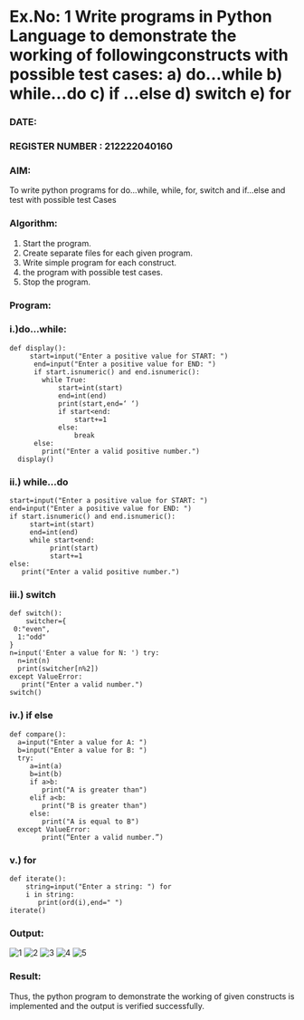 # Ex.No: 1 Write programs in Python Language to demonstrate the working of followingconstructs with possible test cases: a) do…while b) while…do c) if …else d) switch e) for 

### DATE:                                                                            
### REGISTER NUMBER : 212222040160

### AIM:  
To write python programs for do…while, while, for, switch and if…else and test with possible test 
Cases 

### Algorithm:
1. Start the program.
2. Create separate files for each given program.
3. Write simple program for each construct.
4.  the program with possible test cases.
5. Stop the program.
### Program:
### i.)do…while: 

```
def display():
     start=input("Enter a positive value for START: ")
      end=input("Enter a positive value for END: ")
      if start.isnumeric() and end.isnumeric():
        while True:
            start=int(start)
            end=int(end)
            print(start,end=‘ ‘)
            if start<end:
                start+=1
            else:
                break
      else:
        print("Enter a valid positive number.") 
  display() 
```
### ii.) while…do 

```
start=input("Enter a positive value for START: ") 
end=input("Enter a positive value for END: ")
if start.isnumeric() and end.isnumeric():
     start=int(start)
     end=int(end)
     while start<end:
          print(start)
          start+=1
else:
   print("Enter a valid positive number.")

```
### iii.) switch 

```
def switch():
    switcher={
 0:"even",
  1:"odd"
}
n=input('Enter a value for N: ') try:
  n=int(n)
  print(switcher[n%2])
except ValueError:
   print("Enter a valid number.")
switch() 

```
### iv.) if else

```
def compare():
  a=input("Enter a value for A: ")
  b=input("Enter a value for B: ")
  try:
     a=int(a)
     b=int(b)
     if a>b:
        print("A is greater than")
     elif a<b:
        print("B is greater than")
     else:
        print("A is equal to B")
  except ValueError:
        print(“Enter a valid number.”) 

```
### v.) for

```
def iterate():
    string=input("Enter a string: ") for
    i in string:
       print(ord(i),end=" ")
iterate() 
```

     













### Output:
![1](https://github.com/user-attachments/assets/d36709f3-f3f3-48f8-9e11-d65ade8f4f6c)
![2](https://github.com/user-attachments/assets/69e5b8a2-800f-40e5-9d6c-0786da687e31)
![3](https://github.com/user-attachments/assets/da60dae5-9272-4726-bf9f-6ead3a9d9afe)
![4](https://github.com/user-attachments/assets/d2aafe75-f498-4acb-b9a3-939d4c776d61)
![5](https://github.com/user-attachments/assets/08c2e992-2c72-49d3-b713-8859c20ec2bf)






### Result:
Thus, the python program to demonstrate the working of given constructs is implemented and the output is verified successfully.


